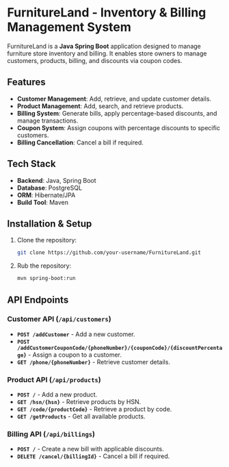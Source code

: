 # FurnitureLand - Inventory & Billing Management System  

FurnitureLand is a **Java Spring Boot** application designed to manage furniture store inventory and billing. It enables store owners to manage customers, products, billing, and discounts via coupon codes.  

## Features  
- **Customer Management**: Add, retrieve, and update customer details.  
- **Product Management**: Add, search, and retrieve products.  
- **Billing System**: Generate bills, apply percentage-based discounts, and manage transactions.  
- **Coupon System**: Assign coupons with percentage discounts to specific customers.  
- **Billing Cancellation**: Cancel a bill if required.  

##  Tech Stack  
- **Backend**: Java, Spring Boot  
- **Database**: PostgreSQL  
- **ORM**: Hibernate/JPA  
- **Build Tool**: Maven  

## Installation & Setup  
1. Clone the repository:  
   ```sh
   git clone https://github.com/your-username/FurnitureLand.git
2. Rub the repository:  
   ```sh
   mvn spring-boot:run

## API Endpoints  

### Customer API (`/api/customers`)  
- **`POST /addCustomer`** - Add a new customer.  
- **`POST /addCustomerCouponCode/{phoneNumber}/{couponCode}/{discountPercentage}`** - Assign a coupon to a customer.  
- **`GET /phone/{phoneNumber}`** - Retrieve customer details.  

### Product API (`/api/products`)  
- **`POST /`** - Add a new product.  
- **`GET /hsn/{hsn}`** - Retrieve products by HSN.  
- **`GET /code/{productCode}`** - Retrieve a product by code.  
- **`GET /getProducts`** - Get all available products.  

### Billing API (`/api/billings`)  
- **`POST /`** - Create a new bill with applicable discounts.  
- **`DELETE /cancel/{billingId}`** - Cancel a bill if required.  


